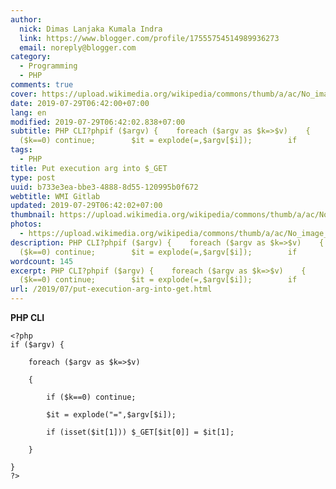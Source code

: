 ```yaml
---
author:
  nick: Dimas Lanjaka Kumala Indra
  link: https://www.blogger.com/profile/17555754514989936273
  email: noreply@blogger.com
category:
  - Programming
  - PHP
comments: true
cover: https://upload.wikimedia.org/wikipedia/commons/thumb/a/ac/No_image_available.svg/2048px-No_image_available.svg.png
date: 2019-07-29T06:42:00+07:00
lang: en
modified: 2019-07-29T06:42:02.838+07:00
subtitle: PHP CLI?phpif ($argv) {    foreach ($argv as $k=>$v)    {        if
  ($k==0) continue;        $it = explode(=,$argv[$i]);        if
tags:
  - PHP
title: Put execution arg into $_GET
type: post
uuid: b733e3ea-bbe3-4888-8d55-120995b0f672
webtitle: WMI Gitlab
updated: 2019-07-29T06:42:02+07:00
thumbnail: https://upload.wikimedia.org/wikipedia/commons/thumb/a/ac/No_image_available.svg/2048px-No_image_available.svg.png
photos:
  - https://upload.wikimedia.org/wikipedia/commons/thumb/a/ac/No_image_available.svg/2048px-No_image_available.svg.png
description: PHP CLI?phpif ($argv) {    foreach ($argv as $k=>$v)    {        if
  ($k==0) continue;        $it = explode(=,$argv[$i]);        if
wordcount: 145
excerpt: PHP CLI?phpif ($argv) {    foreach ($argv as $k=>$v)    {        if
  ($k==0) continue;        $it = explode(=,$argv[$i]);        if
url: /2019/07/put-execution-arg-into-get.html
---
```


<div dir="ltr" trbidi="on"><b>PHP CLI</b><pre><code><span class="html"><span class="default">&lt;?php<br></span><span class="keyword">if (</span><span class="default">$argv</span><span class="keyword">) {<br><br>&nbsp; &nbsp; foreach (</span><span class="default">$argv </span><span class="keyword">as </span><span class="default">$k</span><span class="keyword">=&gt;</span><span class="default">$v</span><span class="keyword">)<br><br>&nbsp; &nbsp; {<br><br>&nbsp; &nbsp; &nbsp; &nbsp; if (</span><span class="default">$k</span><span class="keyword">==</span><span class="default">0</span><span class="keyword">) continue;<br><br>&nbsp; &nbsp; &nbsp; &nbsp; </span><span class="default">$it </span><span class="keyword">= </span><span class="default">explode</span><span class="keyword">(</span><span class="string">"="</span><span class="keyword">,</span><span class="default">$argv</span><span class="keyword">[</span><span class="default">$i</span><span class="keyword">]);<br><br>&nbsp; &nbsp; &nbsp; &nbsp; if (isset(</span><span class="default">$it</span><span class="keyword">[</span><span class="default">1</span><span class="keyword">])) </span><span class="default">$_GET</span><span class="keyword">[</span><span class="default">$it</span><span class="keyword">[</span><span class="default">0</span><span class="keyword">]] = </span><span class="default">$it</span><span class="keyword">[</span><span class="default">1</span><span class="keyword">];<br><br>&nbsp; &nbsp; }<br><br>}<br></span><span class="default">?&gt;</span></span></code><br></pre></div>